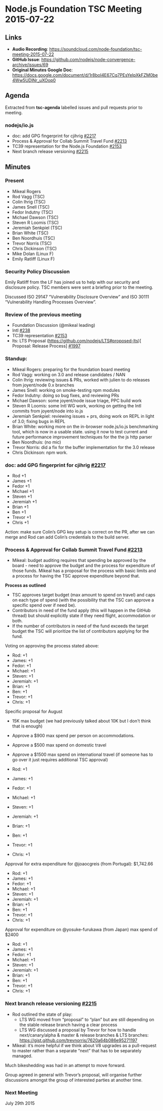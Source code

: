 # Node.js Foundation TSC Meeting 2015-07-22

## Links

* **Audio Recording**: https://soundcloud.com/node-foundation/tsc-meeting-2015-07-22
* **GitHub Issue**: https://github.com/nodejs/node-convergence-archive/issues/69
* **Original Minutes Google Doc**: https://docs.google.com/document/d/1r8boI4E67Cq7PEsYeIpXkFZM0be4Ww5UDlNr_uXOop0

## Agenda

Extracted from **tsc-agenda** labelled issues and pull requests prior to meeting.

### nodejs/io.js

* doc: add GPG fingerprint for cjihrig [#2217](https://github.com/nodejs/io.js/pull/2217)
* Process & Approval for Collab Summit Travel Fund [#2213](https://github.com/nodejs/io.js/issues/2213)
* TC39 representation for the Node.js Foundation [#2153](https://github.com/nodejs/io.js/issues/2153)
* Next branch release versioning [#2215](https://github.com/nodejs/io.js/issues/2215)

## Minutes


### Present

* Mikeal Rogers
* Rod Vagg (TSC)
* Colin Ihrig (TSC)
* James Snell (TSC)
* Fedor Indutny (TSC)
* Michael Dawson (TSC)
* Steven R Loomis (TSC)
* Jeremiah Senkpiel (TSC)
* Brian White (TSC)
* Ben Noordhuis (TSC)
* Trevor Norris (TSC)
* Chris Dickinson (TSC)
* Mike Dolan (Linux F)
* Emily Ratliff (Linux F)

### Security Policy Discussion

Emily Ratliff from the LF has joined us to help with our security and disclosure policy. TSC members were sent a briefing prior to the meeting.

Discussed ISO 29147 “Vulnerability Disclosure Overview” and ISO 30111 “Vulnerability Handling Processes Overview”.


### Review of the previous meeting

* Foundation Discussion (@mikeal leading)
* Intl [#238](https://github.com/nodejs/io.js/issues/238)
* TC39 representation [#2153](https://github.com/nodejs/io.js/issues/2153)
* lts: LTS Proposal (https://github.com/nodejs/LTS#proposed-lts)[ Proposal: Release Process] [#1997](https://github.com/nodejs/io.js/issues/1997)

### Standup:

* Mikeal Rogers: preparing for the foundation board meeting
* Rod Vagg: working on 3.0 and release candidates / NAN
* Colin Ihrig: reviewing issues  & PRs, worked with julien to do releases from joyent/node 0.x branches
* James Snell: working on smoke-testing npm modules
* Fedor Indutny: doing so bug fixes, and reviewing PRs
* Michael Dawson: some joyent/node issue triage, PPC build work
* Steven R Loomis: some Intl WG work, working on getting the Intl commits from joyent/node into io.js
* Jeremiah Senkpiel: reviewing issues + prs, doing work on REPL in light of 3.0; fixing bugs in REPL
* Brian White: working more on the in-browser node.js/io.js benchmarking tool, which is now in a usable state. using it now to test current and future performance improvement techniques for the the js http parser
* Ben Noordhuis: (no mic)
* Trevor Norris: did a fix for the buffer implementation for the 3.0 release
* Chris Dickinson: npm work.

### doc: add GPG fingerprint for cjihrig [#2217](https://github.com/nodejs/io.js/pull/2217)

* Rod +1
* James +1
* Fedor +1
* Michael +1
* Steven +1
* Jeremiah +1
* Brian +1
* Ben +1
* Trevor +1
* Chris +1

Action: make sure Colin’s GPG key setup is correct on the PR, after we can merge and Rod can add Colin’s credentials to the build server.

### Process & Approval for Collab Summit Travel Fund [#2213](https://github.com/nodejs/io.js/issues/2213)

* Mikeal: budget auditing requires that spending be approved by the board - need to approve the budget and the process for expenditure of those funds. Mikeal has a proposal for the process with basic limits and a process for having the TSC approve expenditure beyond that.


**Process as outlined**

* TSC approves target budget (max amount to spend on travel) and caps on each type of spend (with the possibility that the TSC can approve a specific spend over if need be).
* Contributors in need of the fund apply (this will happen in the GitHub thread) but should explicitly state if they need flight, accommodation or both.
* If the number of contributors in need of the fund exceeds the target budget the TSC will prioritize the list of contributors applying for the fund.


Voting on approving the process stated above:

* Rod: +1
* James: +1
* Fedor: +1
* Michael: +1
* Steven: +1
* Jeremiah: +1 
* Brian: +1
* Ben: +1
* Trevor: +1
* Chris: +1


Specific proposal for August

* 15K max budget (we had previously talked about 10K but I don't think that is enough)
* Approve a $900 max spend per person on accommodations.
* Approve a $500 max spend on domestic travel
* Approve a $1500 max spend on international travel (if someone has to go over it just requires additional TSC approval)

* Rod: +1
* James: +1
* Fedor: +1
* Michael: +1
* Steven: +1
* Jeremiah: +1 
* Brian: +1
* Ben: +1
* Trevor: +1
* Chris: +1


Approval for extra expenditure for @joaocgreis (from Portugal): $1,742.66

* Rod: +1
* James: +1
* Fedor: +1
* Michael: +1
* Steven: +1
* Jeremiah: +1 
* Brian: +1
* Ben: +1
* Trevor: +1
* Chris: +1

Approval for expenditure on @yosuke-furukawa (from Japan) max spend of $2400

* Rod: +1
* James: +1
* Fedor: +1
* Michael: +1
* Steven: +1
* Jeremiah: +1 
* Brian: +1
* Ben: +1
* Trevor: +1
* Chris: +1

### Next branch release versioning [#2215](https://github.com/nodejs/io.js/issues/2215)

* Rod outlined the state of play:
  - LTS WG moved from “proposal” to “plan” but are still depending on the stable release branch having a clear process
  - LTS WG discussed a proposal by Trevor for how to handle next/canary/alpha & master & release branches & LTS branches: https://gist.github.com/trevnorris/7620a64b086e95271197
* Mikeal: it’s more helpful if we think about V8 upgrades as a pull-request to master rather than a separate “next” that has to be separately managed.

Much bikeshedding was had in an attempt to move forward.

Group agreed in general with Trevor’s proposal, will organise further discussions amongst the group of interested parties at another time.

### Next Meeting

July 29th 2015
